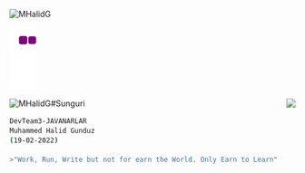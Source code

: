 
 <p align="left"> <img src="https://komarev.com/ghpvc/?username=MHalidG&label=Profile%20views&color=0e75b6&style=flat" alt="MHalidG" /> </p>


<!-- ![](https://visitor-badge.glitch.me/badge?page_id=MHalidG.MHalidG) -->


![snake gif](https://github.com/MHalidG/MHalidG/blob/output/github-contribution-grid-snake.gif)
 


<img src="https://github-readme-stats.vercel.app/api/top-langs/?username=MHalidG"  align="right">
</font>


<p><img align="left" src="https://github-readme-streak-stats.herokuapp.com/?user=MHalidG&" alt="MHalidG" /></p>


#Sunguri





```bash
DevTeam3-JAVANARLAR
Muhammed Halid Gunduz 
(19-02-2022)

>"Work, Run, Write but not for earn the World. Only Earn to Learn"
```

